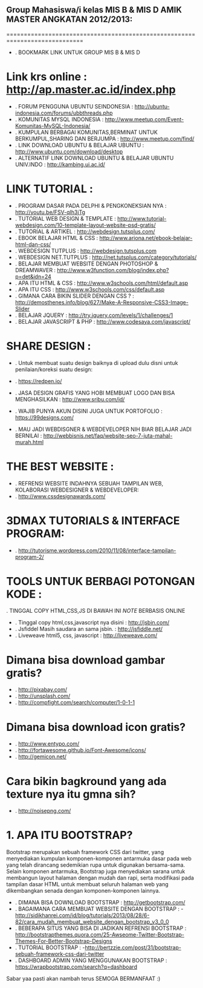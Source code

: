                                      
                                              
                            
                                      
## Group Mahasiswa/i kelas MIS B & MIS D AMIK MASTER ANGKATAN 2012/2013: ##
============================================================================
- . BOOKMARK LINK  UNTUK GROUP MIS B & MIS D 

#   Link krs online  : http://ap.master.ac.id/index.php
- . FORUM PENGGUNA UBUNTU SEINDONESIA  : http://ubuntu-indonesia.com/forums/ubbthreads.php
- . KOMUNITAS MYSQL INDONESIA : http://www.meetup.com/Event-Komunitas-MySQL-Indonesia/
- . KUMPULAN BERBAGAI KOMUNITAS,BERMINAT UNTUK BERKUMPUL,SHARING DAN BERJUMPA : http://www.meetup.com/find/
- . LINK DOWNLOAD UBUNTU & BELAJAR UBUNTU : http://www.ubuntu.com/download/desktop
- . ALTERNATIF LINK DOWNLOAD UBUNTU & BELAJAR UBUNTU  UNIV.INDO : http://kambing.ui.ac.id/

#   LINK TUTORIAL :

- . PROGRAM DASAR PADA DELPHI & PENGKONEKSIAN NYA : http://youtu.be/FSV-qIh3jTg
- . TUTORIAL WEB DESIGN & TEMPLATE  : http://www.tutorial-webdesign.com/10-template-layout-website-psd-gratis/
- . TUTORIAL & ARTIKEL : http://webdesign.tutsplus.com/
- . EBOOK BELAJAR HTML & CSS                      : http://www.ariona.net/ebook-belajar-html-dan-css/
- . WEBDESIGN TUTPLUS                            : http://webdesign.tutsplus.com
- . WEBDESIGN NET.TUTPLUS : http://net.tutsplus.com/category/tutorials/
- . BELAJAR MEMBUAT WEBSITE DENGAN PHOTOSHOP & DREAMWAVER : http://www.w3function.com/blog/index.php?p=det&idn=24
- . APA ITU HTML & CSS : http://www.w3schools.com/html/default.asp
- . APA ITU CSS        :  http://www.w3schools.com/css/default.asp
- . GIMANA CARA BIKIN SLIDER DENGAN CSS ? : http://demosthenes.info/blog/627/Make-A-Responsive-CSS3-Image-Slider
- . BELAJAR JQUERY : http://try.jquery.com/levels/1/challenges/1
- . BELAJAR JAVASCRIPT & PHP : http://www.codesaya.com/javascript/

#   SHARE DESIGN :

- .  Untuk membuat suatu design baiknya di upload dulu disni untuk penilaian/koreksi suatu design: 

- . https://redpen.io/
- . JASA DESIGN GRAFIS YANG HOBI MEMBUAT LOGO DAN BISA MENGHASILKAN : http://www.sribu.com/id/
- . WAJIB PUNYA AKUN DISINI JUGA UNTUK PORTOFOLIO : https://99designs.com/
- . MAU JADI WEBDISGNER & WEBDEVELOPER NIH BIAR BELAJAR JADI BERNILAI : http://webbisnis.net/faq/website-seo-7-juta-mahal-murah.html
  
  
#   THE BEST WEBSITE :
- . REFRENSI WEBSITE INDAHNYA SEBUAH TAMPILAN WEB, KOLABORASI WEBDESIGNER & WEBDEVELOPER:
- . http://www.cssdesignawards.com/


# 3DMAX TUTORIALS & INTERFACE PROGRAM:

- . http://tutorisme.wordpress.com/2010/11/08/interface-tampilan-program-2/
 
# TOOLS UNTUK BERBAGI POTONGAN KODE :

  . TINGGAL COPY HTML,CSS,JS DI BAWAH INI *NOTE* BERBASIS ONLINE

- . Tinggal copy html,css,javascript nya disini : http://jsbin.com/
- . Jsfiddel Masih saudara an sama jsbin. : http://jsfiddle.net/
- . Liveweave html5, css, javascript : http://liveweave.com/

# Dimana bisa download gambar gratis?
- . http://pixabay.com/
- . http://unsplash.com/
- . http://compfight.com/search/computer/1-0-1-1

# Dimana bisa download icon gratis?
- . http://www.entypo.com/
- . http://fortawesome.github.io/Font-Awesome/icons/
- . http://gemicon.net/

# Cara bikin bagkround yang ada texture nya itu gmna sih?
- . http://noisepng.com/



# 1. APA ITU BOOTSTRAP?

 Bootstrap merupakan sebuah framework CSS dari twitter,
 yang menyediakan kumpulan komponen-komponen antarmuka dasar pada web yang telah dirancang sedemikian rupa untuk digunakan bersama-sama. 
 Selain komponen antarmuka, Bootstrap juga menyediakan sarana untuk membangun layout halaman dengan mudah dan rapi, 
 serta modifikasi pada tampilan dasar HTML untuk membuat seluruh halaman web yang dikembangkan senada dengan komponen-komponen lainnya.

- . DIMANA BISA DOWNLOAD BOOTSTRAP         : http://getbootstrap.com/
- . BAGAIMANA CARA MEMBUAT WEBSITE DENGAN BOOTSTRAP : -http://sidikhanrei.com/id/blog/tutorials/2013/08/28/6-82/cara_mudah_membuat_website_dengan_bootstrap_v3_0_0
- . BEBERAPA SITUS YANG BISA DI JADIKAN REFRENSI BOOTSTRAP : http://bootstrapthemes.quora.com/25-Awseome-Twitter-Bootstrap-Themes-For-Better-Bootstrap-Designs
- . TUTORIAL BOOTSTRAP : -http://bertzzie.com/post/31/bootstrap-sebuah-framework-css-dari-twitter
- . DASHBOARD ADMIN YANG MENGGUNAKAN BOOTSTRAP : https://wrapbootstrap.com/search?q=dashboard






Sabar yaa pasti akan nambah terus  SEMOGA BERMANFAAT :)
